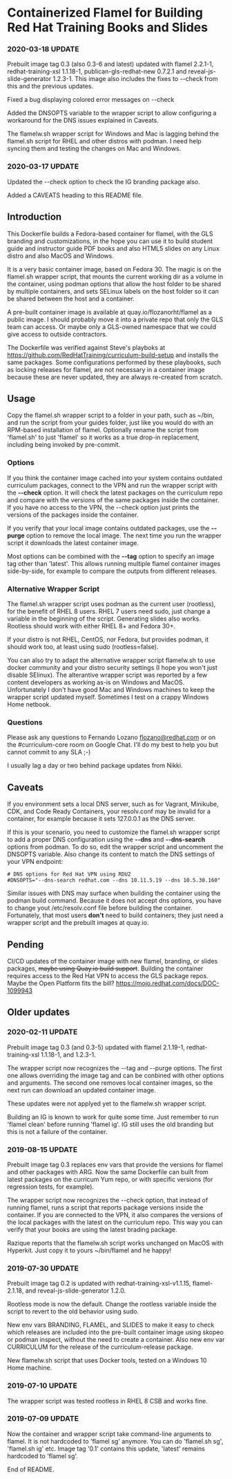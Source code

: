# Containerized Flamel for Building Red Hat Training Books and Slides

### 2020-03-18 UPDATE

Prebuilt image tag 0.3 (also 0.3-6 and latest) updated with flamel 2.2.1-1, redhat-training-xsl 1.1.18-1, publican-gls-redhat-new 0.7.2.1 and reveal-js-slide-generator 1.2.3-1.
This image also includes the fixes to --check from this and the previous updates.

Fixed a bug displaying colored error messages on --check

Added the DNSOPTS variable to the wrapper script to allow configuring a workaround for the DNS issues explained in Caveats.

The flamelw.sh wrapper script for Windows and Mac is lagging behind the flamel.sh script for RHEL and other distros with podman. I need help syncing them and testing the changes on Mac and Windows.

### 2020-03-17 UPDATE

Updated the --check option to check the IG branding package also.

Added a CAVEATS heading to this README file.

## Introduction

This Dockerfile builds a Fedora-based container for flamel, with the GLS branding and customizations, in the hope you can use it to build student guide and instructor guide PDF books and also HTML5 slides on any Linux distro and also  MacOS and Windows.

It is a very basic container image, based on Fedora 30. The magic is on the flamel.sh wrapper script, that mounts the current working dir as a volume in the container, using podman options that allow the host folder to be shared by multiple containers, and sets SELinux labels on the host folder so it can be shared between the host and a container.

A pre-built container image is available at quay.io/flozanorht/flamel as a public image. I should probably move it into a private repo that only the GLS team can access. Or maybe only a GLS-owned namespace that we could give access to outside contractors.

The Dockerfile was verified against Steve's playboks at https://github.com/RedHatTraining/curriculum-build-setup and installs the same packages. Some configurations performed by these playbooks, such as locking releases for flamel, are not necessary in a container image because these are never updated, they are always re-created from scratch.

## Usage

Copy the flamel.sh wrapper script to a folder in your path, such as ~/bin, and run the script from your guides folder, just like you would do with an RPM-based installation of flamel. Optionally rename the script from 'flamel.sh' to just 'flamel' so it works as a true drop-in replacement, including being invoked by pre-commit.

### Options

If you think the container image cached into your system contains outdated curriculum packages, connect to the VPN and run the wrapper script with the **--check** option. It will check the latest packages on the curriculum repo and compare with the versions of the same packages inside the container. If you have no access to the VPN, the --check option just prints the versions of the packages inside the container.

If you verify that your local image contains outdated packages, use the **--purge** option to remove the local image. The next time you run the wrapper script it downloads the latest container image.

Most options can be combined with the **--tag** option to specify an image tag other than 'latest'. This allows running multiple flamel container images side-by-side, for example to compare the outputs from different releases.

### Alternative Wrapper Script

The flamel.sh wrapper script uses podman as the current user (rootless), for the benefit of RHEL 8 users. RHEL 7 users need sudo, just change a variable in the beginning of the script. Generating slides also works. Rootless should work with either RHEL 8+ and Fedora 30+.

If your distro is not RHEL, CentOS, nor Fedora, but provides podman, it should work too, at least using sudo (rootless=false).

You can also try to adapt the alternative wrapper script flamelw.sh to use docker community and your distro security settings (I hope you won't just disable SElinux). The alterantive wrapper script was reported by a few content developers as working as-is on Windows and MacOS. Unfortunately I don't have good Mac and Windows machines to keep the wrapper script updated myself. Sometimes I test on a crappy Windows Home netbook.

### Questions

Please ask any questions to Fernando Lozano <flozano@redhat.com> or on the #curriculum-core room on Google Chat. I'll do my best to help you but cannot commit to any SLA ;-)

I usually lag a day or two behind package updates from Nikki.

## Caveats

If you environment sets a local DNS server, such as for Vagrant, Minikube, CDK, and Code Ready Containers, your resolv.conf may be invalid for a container, for example because it sets 127.0.0.1 as the DNS server.

If this is your scenario, you need to customize the flamel.sh wrapper script to add a proper DNS configuration using the **--dns** and **--dns-search** options from podman. To do so, edit the wrapper script and uncomment the DNSOPTS variable. Also change its content to match the DNS settings of your VPN endpoint:


```
# DNS options for Red Hat VPN using RDU2
#DNSOPTS="--dns-search redhat.com --dns 10.11.5.19 --dns 10.5.30.160"
```

Similar issues with DNS may surface when building the container using the podman build command. Because it does not accept dns options, you have to change yout /etc/resolv.conf file before building the container. Fortunately, that most users **don't** need to build containers; they just need a wrapper script and the prebuilt images at quay.io.

## Pending

CI/CD updates of the container image with new flamel, branding, or slides packages, ~~maybe using Quay.io build support~~. Building the container requires access to the Red Hat VPN to access the GLS package repos. Maybe the Open Platform fits the bill? https://mojo.redhat.com/docs/DOC-1099943

## Older updates

### 2020-02-11 UPDATE

Prebuilt image tag 0.3 (and 0.3-5) updated with flamel 2.1.19-1, redhat-training-xsl 1.1.18-1, and 1.2.3-1.

The wrapper script now recognizes the --tag and --purge options. The first one allows overriding the image tag and can be conbined with other options and arguments. The second one removes local container images, so the next run can download an updated container image.

These updates were not applyed yet to the flamelw.sh wrapper script.

Building an IG is known to work for quite some time. Just remember to run 'flamel clean' before running 'flamel ig'. IG still uses the old branding but this is not a failure of the container.

### 2019-08-15 UPDATE

Prebuilt image tag 0.3 replaces env vars that provide the versions for flamel and other packages with ARG. Now the same Dockerfile can built from latest packages on the curricum Yum repo, or with specific versions (for regression tests, for example).

The wrapper script now recognizes the --check option, that instead of running flamel, runs a script that reports package versions inside the container. If you are connected to the VPN, it also compares the versions of the local packages with the latest on the curriculum repo. This way you can verify that your books are using the latest brading package.

Razique reports that the flamelw.sh script works unchanged on MacOS with Hyperkit. Just copy it to yours ~/bin/flamel and he happy!

### 2019-07-30 UPDATE

Prebuilt image tag 0.2 is updated with redhat-training-xsl-v1.1.15, flamel-2.1.18, and reveal-js-slide-generator 1.2.0.

Rootless mode is now the default. Change the rootless variable inside the script to revert to the old behavior using sudo.

New env vars BRANDING, FLAMEL, and SLIDES to make it easy to check which releases are included into the pre-built container image using skopeo or podman inspect, without the need to create a container. Also new env var CURRICULUM for the release of the curriculum-release package.

New flamelw.sh script that uses Docker tools, tested on a Windows 10 Home machine.

### 2019-07-10 UPDATE

The wrapper script was tested rootless in RHEL 8 CSB and works fine.

### 2019-07-09 UPDATE

Now the container and wrapper script take command-line arguments to flamel. It is not hardcoded to 'flamel sg' anymore. You can do 'flamel.sh sg', 'flamel.sh ig' etc. Image tag '0.1' contains this update, 'latest' remains hardcoded to 'flamel sg'.

End of README.